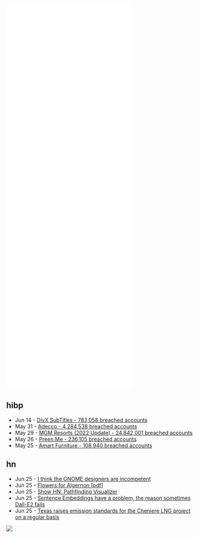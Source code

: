 ![Metrics](https://raw.githubusercontent.com/phixion/phixion/master/metrics.svg)

## hibp

<!--
for https://github.com/phixion/phixion/blob/main/.github/workflows/feeds.yml
-->
<!--START_SECTION:haveibeenpwnd-->
- Jun 14 - [DivX SubTitles - 783,058 breached accounts](https://haveibeenpwned.com/PwnedWebsites#DivXSubTitles)
- May 31 - [Adecco - 4,284,538 breached accounts](https://haveibeenpwned.com/PwnedWebsites#Adecco)
- May 29 - [MGM Resorts (2022 Update) - 24,842,001 breached accounts](https://haveibeenpwned.com/PwnedWebsites#MGM2022Update)
- May 26 - [Preen.Me - 236,105 breached accounts](https://haveibeenpwned.com/PwnedWebsites#PreenMe)
- May 25 - [Amart Furniture - 108,940 breached accounts](https://haveibeenpwned.com/PwnedWebsites#AmartFurniture)
<!--END_SECTION:haveibeenpwnd-->

## hn

<!--
for https://github.com/phixion/phixion/blob/main/.github/workflows/feeds.yml
-->
<!--START_SECTION:hn-->
- Jun 25 - [I think the GNOME designers are incompetent](https://liam-on-linux.dreamwidth.org/84023.html)
- Jun 25 - [Flowers for Algernon [pdf]](https://www.sdfo.org/gj/stories/flowersforalgernon.pdf)
- Jun 25 - [Show HN: Pathfinding Visualizer](https://honzaap.github.io/Pathfinding/)
- Jun 25 - [Sentence Embeddings have a problem, the reason sometimes Dall-E2 fails](https://medium.com/ozonetel-ai/sentence-embeddings-have-a-problem-the-reason-sometimes-dalle-2-fails-2a10d5048f15)
- Jun 25 - [Texas raises emission standards for the Cheniere LNG project on a regular basis](https://newsotg.com/2022/06/25/world-news/texas-raises-emission-standards-for-the-cheniere-lng-project-on-a-regular-basis/)
<!--END_SECTION:hn-->

<!--
for https://yhype.me
-->
![](https://hit.yhype.me/github/profile?user_id=13013670)
